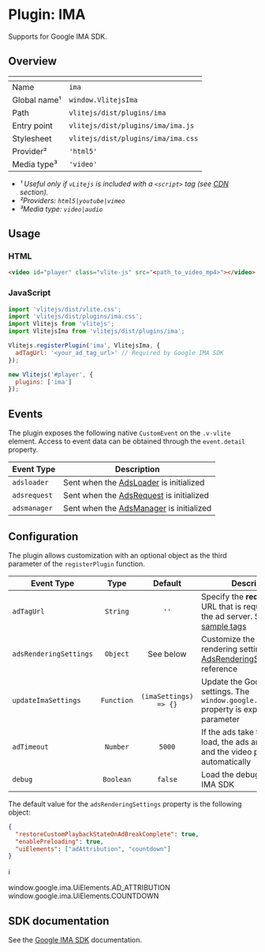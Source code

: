 # Plugin: IMA

Supports for Google IMA SDK.

## Overview

| <!-- -->          | <!-- -->                           |
| ----------------- | ---------------------------------- |
| Name              | `ima`                              |
| Global name&sup1; | `window.VlitejsIma`                |
| Path              | `vlitejs/dist/plugins/ima`         |
| Entry point       | `vlitejs/dist/plugins/ima/ima.js`  |
| Stylesheet        | `vlitejs/dist/plugins/ima/ima.css` |
| Provider&sup2;    | `'html5'`                          |
| Media type&sup3;  | `'video'`                          |

- _&sup1; Useful only if `vLitejs` is included with a `<script>` tag (see [CDN](../../../README.md#CDN) section)._
- _&sup2;Providers: `html5|youtube|vimeo`_
- _&sup3;Media type: `video|audio`_

## Usage

### HTML

```html
<video id="player" class="vlite-js" src="<path_to_video_mp4>"></video>
```

### JavaScript

```js
import 'vlitejs/dist/vlite.css';
import 'vlitejs/dist/plugins/ima.css';
import Vlitejs from 'vlitejs';
import VlitejsIma from 'vlitejs/dist/plugins/ima';

Vlitejs.registerPlugin('ima', VlitejsIma, {
  adTagUrl: '<your_ad_tag_url>' // Required by Google IMA SDK
});

new Vlitejs('#player', {
  plugins: ['ima']
});
```

## Events

The plugin exposes the following native `CustomEvent` on the `.v-vlite` element. Access to event data can be obtained through the `event.detail` property.

| Event Type   | Description                                                                                                                                                   |
| ------------ | ------------------------------------------------------------------------------------------------------------------------------------------------------------- |
| `adsloader`  | Sent when the [AdsLoader](https://developers.google.com/interactive-media-ads/docs/sdks/html5/client-side/reference/js/google.ima.AdsLoader) is initialized   |
| `adsrequest` | Sent when the [AdsRequest](https://developers.google.com/interactive-media-ads/docs/sdks/html5/client-side/reference/js/google.ima.AdsRequest) is initialized |
| `adsmanager` | Sent when the [AdsManager](https://developers.google.com/interactive-media-ads/docs/sdks/html5/client-side/reference/js/google.ima.AdsManager) is initialized |

## Configuration

The plugin allows customization with an optional object as the third parameter of the `registerPlugin` function.

| Event Type             |    Type    |        Default        | Description                                                                                                                                                                                                  |
| ---------------------- | :--------: | :-------------------: | ------------------------------------------------------------------------------------------------------------------------------------------------------------------------------------------------------------ |
| `adTagUrl`             |  `String`  |         `''`          | Specify the **required** ad tag URL that is requested from the ad server. See the [IMA sample tags](https://developers.google.com/interactive-media-ads/docs/sdks/html5/client-side/tags)                    |
| `adsRenderingSettings` |  `Object`  |       See below       | Customize the ads rendering settings. See the [AdsRenderingSettings](https://developers.google.com/interactive-media-ads/docs/sdks/html5/client-side/reference/js/google.ima.AdsRenderingSettings) reference |
| `updateImaSettings`    | `Function` | `(imaSettings) => {}` | Update the Google IMA settings. The `window.google.ima.settings` property is exposed as a parameter                                                                                                          |
| `adTimeout`            |  `Number`  |        `5000`         | If the ads take too long to load, the ads are canceled and the video plays automatically                                                                                                                     |
| `debug`                | `Boolean`  |        `false`        | Load the debug version of IMA SDK                                                                                                                                                                            |

The default value for the `adsRenderingSettings` property is the following object:

```json
{
  "restoreCustomPlaybackStateOnAdBreakComplete": true,
  "enablePreloading": true,
  "uiElements": ["adAttribution", "countdown"]
}
```

:information_source:

window.google.ima.UiElements.AD_ATTRIBUTION
window.google.ima.UiElements.COUNTDOWN

## SDK documentation

See the [Google IMA SDK](https://developers.google.com/interactive-media-ads/docs/sdks/html5/client-side) documentation.
